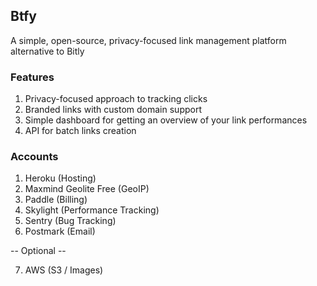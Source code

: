 ## Btfy
A simple, open-source, privacy-focused link management platform alternative to Bitly

### Features
1. Privacy-focused approach to tracking clicks
2. Branded links with custom domain support
3. Simple dashboard for getting an overview of your link performances
4. API for batch links creation

### Accounts
1. Heroku (Hosting)
2. Maxmind Geolite Free (GeoIP)
3. Paddle (Billing)
4. Skylight (Performance Tracking)
5. Sentry (Bug Tracking)
6. Postmark (Email)

-- Optional --

7. AWS (S3 / Images)
